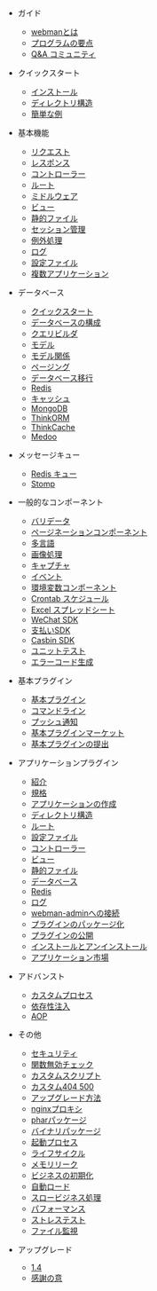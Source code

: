 - ガイド

  - [webmanとは](README.md)
  - [プログラムの要点](attention.md)
  - [Q&A コミュニティ](help.md)
  
- クイックスタート
  
  - [インストール](install.md)
  - [ディレクトリ構造](directory.md)
  - [簡単な例](tutorial.md)

- 基本機能

  - [リクエスト](request.md)
  - [レスポンス](response.md)
  - [コントローラー](controller.md)
  - [ルート](route.md)
  - [ミドルウェア](middleware.md)
  - [ビュー](view.md)
  - [静的ファイル](static.md)
  - [セッション管理](session.md)
  - [例外処理](exception.md)
  - [ログ](log.md)
  - [設定ファイル](config.md)
  - [複数アプリケーション](multiapp.md)

- データベース

  - [クイックスタート](db/tutorial.md)
  - [データベースの構成](db/config.md)
  - [クエリビルダ](db/queries.md)
  - [モデル](db/model.md)
  - [モデル関係](db/relationships.md)
  - [ページング](db/paginator.md)
  - [データベース移行](db/migration.md)
  - [Redis](db/redis.md)
  - [キャッシュ](db/cache.md)
  - [MongoDB](db/mongo.md)
  - [ThinkORM](db/thinkorm.md)
  - [ThinkCache](db/thinkcache.md)
  - [Medoo](db/medoo.md)
  
- メッセージキュー
  - [Redis キュー](queue/redis.md)
  - [Stomp](queue/stomp.md)
 
- 一般的なコンポーネント
  - [バリデータ](components/validation.md)
  - [ページネーションコンポーネント](components/paginator.md)
  - [多言語](components/translation.md)
  - [画像処理](components/image.md)
  - [キャプチャ](components/captcha.md)
  - [イベント](components/event.md)
  - [環境変数コンポーネント](components/env.md)
  - [Crontab スケジュール](components/crontab.md)
  - [Excel スプレッドシート](components/excel.md)
  - [WeChat SDK](components/wechat.md)
  - [支払いSDK](components/payment.md)
  - [Casbin SDK](components/casbin.md)
  - [ユニットテスト](components/unitest.md)
  - [エラーコード生成](components/generate_error_code.md)

- 基本プラグイン
  - [基本プラグイン](plugin/base.md)
  - [コマンドライン](plugin/console.md)
  - [プッシュ通知](plugin/push.md)
  - [基本プラグインマーケット](plugin/market.md)
  - [基本プラグインの提出](plugin/create.md)

- アプリケーションプラグイン
  - [紹介](app/app.md)
  - [規格](app/standard.md)
  - [アプリケーションの作成](app/create.md)
  - [ディレクトリ構造](app/directory.md)
  - [ルート](app/route.md)
  - [設定ファイル](app/config.md)
  - [コントローラー](app/controller.md)
  - [ビュー](app/view.md)
  - [静的ファイル](app/static.md)
  - [データベース](app/database.md)
  - [Redis](app/redis.md)
  - [ログ](app/log.md)
  - [webman-adminへの接続](app/admin.md)
  - [プラグインのパッケージ化](app/pack.md)
  - [プラグインの公開](app/publish.md)
  - [インストールとアンインストール](app/install.md)
  - [アプリケーション市場](app/market.md)

- アドバンスト
  - [カスタムプロセス](process.md)
  - [依存性注入](di.md)
  - [AOP](aop.md)
  
- その他
  - [セキュリティ](others/security.md)
  - [関数無効チェック](others/disable-function-check.md)
  - [カスタムスクリプト](others/scripts.md)
  - [カスタム404 500](others/custom-error-page.md)
  - [アップグレード方法](others/upgrade.md)
  - [nginxプロキシ](others/nginx-proxy.md)
  - [pharパッケージ](others/phar.md)
  - [バイナリパッケージ](others/bin.md)
  - [起動プロセス](others/process.md)
  - [ライフサイクル](others/lifecycle.md)
  - [メモリリーク](others/memory-leak.md)
  - [ビジネスの初期化](others/bootstrap.md)
  - [自動ロード](others/autoload.md)
  - [スロービジネス処理](others/task.md)
  - [パフォーマンス](others/performance.md)
  - [ストレステスト](others/benchmarks.md)
  - [ファイル監視](others/monitor.md)

- アップグレード
  - [1.4](upgrade/1-4.md)
  - [感謝の意](thanks.md)
